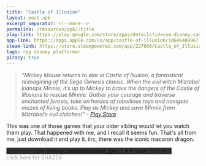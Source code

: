 ```yaml
---
title: "Castle of Illusion"
layout: post-apk
excerpt_separator: <!--more-->
permalink: /resources/apk/:title
play-link: https://play.google.com/store/apps/details?id=com.disney.castleofillusion_goo
app-link: https://apps.apple.com/us/app/castle-of-illusion/id646489967
steam-link: https://store.steampowered.com/app/227600/Castle_of_Illusion/
tags: rpg disney platformer 
piracy: true
---
```


> _"Mickey Mouse returns to star in Castle of Illusion, a fantastical reimagining of the Sega Genesis classic. When the evil witch Mizrabel kidnaps Minnie, it’s up to Mickey to brave the dangers of the Castle of Illusions to rescue Minnie. Gather your courage and traverse enchanted forests, take on hordes of rebellious toys and navigate mazes of living books. Play as Mickey and save Minnie from Mizrabel’s evil clutches!" - <a href="https://play.google.com/store/apps/details?id=com.disney.castleofillusion_goo" target="_blank">Play Store</a>_

This was one of those games that your older sibling would let you watch them play. That happened with me, and I recall it seems fun. That's all from me, just download it and play it. iirc, there was the iconic macaron dragon.

<div class="text-center">
    <a class="btn btn-dark btn-block w-100" onclick='apk("com.disney.castleofillusion_goo_1.4.4.xapk")' target="_blank" style="text-decoration: none; background-color: #333;"> Download <b>com.disney.castleofillusion_goo_1.4.4.xapk</b> (513 MB)</a>
</div>
<span onclick="javascript:this.innerHTML = '';" style="color:#0005;" class="text-center">click here for SHA256</span>
